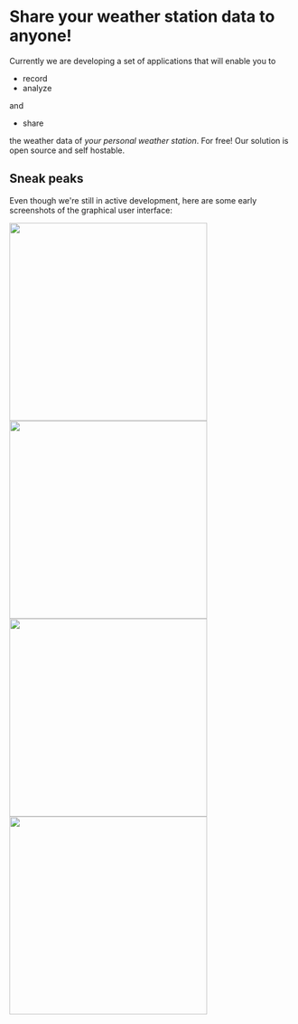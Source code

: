 # Share your weather station data to anyone!

Currently we are developing a set of applications that will enable you to
- record 
- analyze

and
- share

the weather data of _your personal weather station_. For free! Our solution is open source and self hostable. 

## Sneak peaks

<p>
  Even though we're still in active development, here are some early screenshots of the graphical user interface:
</p>
<img src='https://github.com/open-weather-vision/.github/assets/29947316/f149b8eb-3006-455b-bfcb-5b54a3c7d95c' style='max-width: 100%; height: 350px'>
<img src='https://github.com/open-weather-vision/.github/assets/29947316/0c60a55b-4688-4570-924e-fd3b67543c86' style='max-width: 100%; height: 350px'>
<img src='https://github.com/open-weather-vision/.github/assets/29947316/d03dc13c-41cd-469c-9456-0de49a16a630' style='max-width: 100%; height: 350px'>
<img src='https://github.com/open-weather-vision/.github/assets/29947316/d34c69a5-7293-45c0-a05e-d12f381399c9' style='max-width: 100%; height: 350px'>

